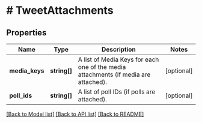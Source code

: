 # # TweetAttachments

## Properties

Name | Type | Description | Notes
------------ | ------------- | ------------- | -------------
**media_keys** | **string[]** | A list of Media Keys for each one of the media attachments (if media are attached). | [optional]
**poll_ids** | **string[]** | A list of poll IDs (if polls are attached). | [optional]

[[Back to Model list]](../../README.md#models) [[Back to API list]](../../README.md#endpoints) [[Back to README]](../../README.md)
